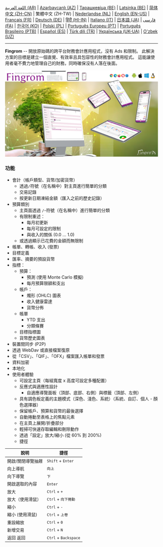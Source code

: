 [اللغة العربية (AR)](./about_ar.md) |
[Azərbaycanlı (AZ)](./about_az.md) |
[Тарашкевіца (BE)](./about_be.md) |
[Latsinka (BE)](./about_be_EU.md) |
[简体中文 (ZH-CN)](./about_zh.md) |
繁體中文 (ZH-TW) |
[Nederlandse (NL)](./about_nl.md) |
[English (EN-US)](./about_en.md) |
[Français (FR)](./about_fr.md) |
[Deutsch (DE)](./about_de.md) |
[हिंदी (HI-IN)](./about_hi.md) |
[Italiano (IT)](./about_it.md) |
[日本語 (JA)](./about_ja.md) |
[فارسی (FA)](./about_fa.md) |
[한국어 (KO)](./about_ko.md) |
[Polski (PL)](./about_pl.md) |
[Português Europeu (PT)](./about_pt.md) |
[Português Brasileiro (PTB)](./about_pt_BR.md) |
[Español (ES)](./about_es.md) |
[Türk dili (TR)](./about_tr.md) |
[Українська (UK-UA)](./about_uk.md) |
[O'zbek (UZ)](./about_uz.md)

---

**Fingrom** -- 開放原始碼的跨平台財務會計應用程式，沒有 Ads 和限制。
此解決方案的目標是建立一個直覺、有效率且具包容性的財務會計應用程式。
這能讓使用者毫不費力地管理自己的財務，同時確保沒有人落在後面。

[![觀看影片](../images/presentation_en.png)](https://youtu.be/sNTbpILLsOw)

### 功能
- 會計（帳戶類型、貨幣/加密貨幣）
  - 透過`/`符號（在名稱中）對主頁進行簡單的分類
  - 交易記錄
  - 按更新日期凍結金額（匯入之前的歷史記錄）
- 預算類別
  - 主頁面透過 `/`-符號（在名稱中）進行簡單的分類
  - 有限制重述：
    - 每月初更新
    - 每月可設定的限制
    - 與收入的關係 (0.0 ... 1.0)
  - 或透過顯示已花費的金額而無限制
- 帳單、轉帳、收入 (發票)
- 目標定義
- 匯率、摘要的預設貨幣
- 指標： 
  - 預算：
    - 預測 (使用 Monte Carlo 模擬)
    - 每月預算限額和支出
  - 帳戶：
    - 燭形 (OHLC) 圖表
    - 收入健康雷達
    - 貨幣分佈
  - 帳單
    - YTD 支出
    - 分類條賽
  - 目標指標圖
  - 貨幣歷史圖表
- 裝置間同步 (P2P) 
- 透過 WebDav 或直接檔案復原
- 從「CSV」、「QIF」、「OFX」檔案匯入帳單和發票
- 資料加密
- 本地化
- 使用者體驗
  - 可設定主頁（每組寬度 x 高度可設定多種配置）
  - 反應式與適應性設計
    - 自適應導覽面板（頂部、底部、右側）與標籤（頂部、左側）
  - 具有調色板定義的主題模式（深色、淺色、系統）（系統、自訂、個人 - 顏色選擇器）
  - 保留帳戶、預算和貨幣的最後選擇
  - 自動捲動至表格上的焦點元素
  - 在主頁上展開/折疊部分
  - 輕掃可快速存取編輯和刪除動作
  - 透過「設定」放大/縮小 (從 60% 到 200%)
  - 捷徑

| 說明                         | 捷徑                       |
| ---------------------------- | ------------------------- |
| 開啟/關閉導覽抽屜             | `Shift` + `Enter`         |
| 向上導航                      | `向上`                    |
| 向下導覽                      | `下`                      |
| 開啟選取的內容                | `Enter`                   |
| 放大                          | `Ctrl` + `+`              |
| 放大（使用滑鼠）              | `Ctrl` + `向下捲動`         |
| 縮小                          | `Ctrl` + `-`              |
| 縮小 (使用滑鼠)               | `Ctrl` + `上卷`            |
| 重設縮放                      | `Ctrl` + `0`               |
| 新增交易                      | `Ctrl` + `N`               |
| 返回 返回                     | `Ctrl` + `Backspace`       |
<!--
| 編輯選取的項目                | `Ctrl` + `E`               |
| 刪除選取的項目                | `Ctrl` + `D`               |
-->

